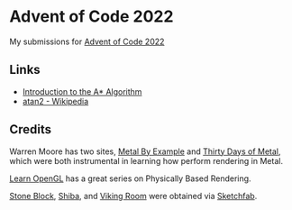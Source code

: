 # Advent of Code 2022

My submissions for [Advent of Code 2022](https://adventofcode.com)

## Links

* [Introduction to the A* Algorithm](https://www.redblobgames.com/pathfinding/a-star/introduction.html)
* [atan2 - Wikipedia](https://en.wikipedia.org/wiki/Atan2)

## Credits

Warren Moore has two sites, [Metal By Example][metal-by-example] and [Thirty Days of Metal][thirty-days-of-metal], which
were both instrumental in learning how perform rendering in Metal.

[Learn OpenGL][learn-opengl] has a great series on Physically Based Rendering.

[Stone Block][stone-block], [Shiba][shiba], and [Viking Room][viking-room] were obtained via [Sketchfab][sketchfab].

  [metal-by-example]: https://metalbyexample.com "Metal by Example"
  [thirty-days-of-metal]: https://medium.com/@warrenm "Warren More - Medium"
  [learn-opengl]: https://learnopengl.com/PBR/Theory "Learn OpenGL PBR Theory"
  [stone-block]: https://sketchfab.com/3d-models/stylized-low-poly-stone-block-8e0ed57a0c204e938437f798f05ae57d "Stone Block"
  [shiba]: https://sketchfab.com/3d-models/shiba-faef9fe5ace445e7b2989d1c1ece361c "Shiba"
  [viking-room]: https://sketchfab.com/3d-models/viking-room-6d61f7f0b597490aab7afa003e4ec725 "Viking Room"
  [sketchfab]: https://sketchfab.com "Sketchfab"
